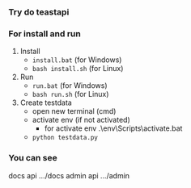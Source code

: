 ### Try do teastapi 

### For install and run
1. Install
   - ```install.bat``` (for Windows)
   - ```bash install.sh``` (for Linux)
2. Run
   - ```run.bat``` (for Windows)
   - ```bash run.sh``` (for Linux)
3. Create testdata
   - open new terminal (cmd)
   - activate env (if not activated)
     - for activate env .\env\Scripts\activate.bat
   - ```python testdata.py```
###  You can see
docs api .../docs
admin api .../admin
